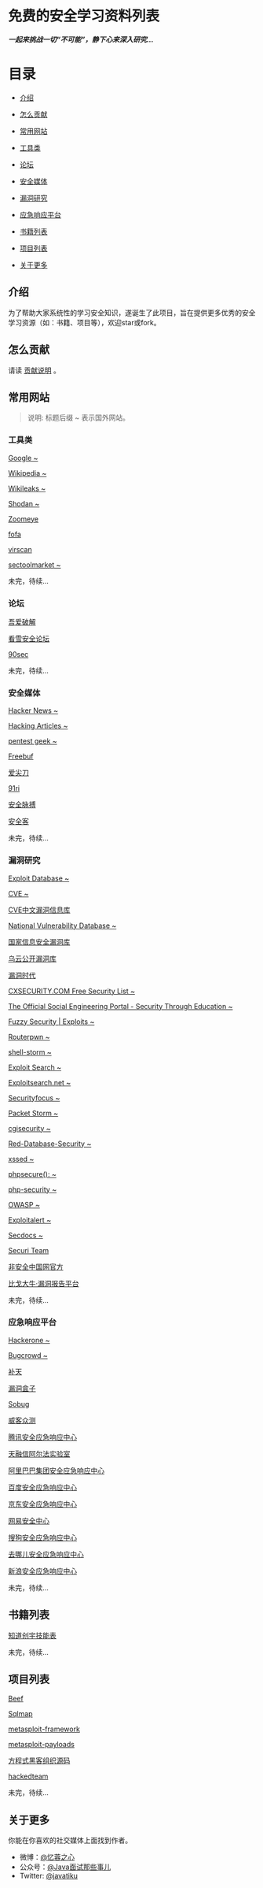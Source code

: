 # 免费的安全学习资料列表

***一起来挑战一切“不可能”，静下心来深入研究...***

# 目录

- [介绍](#介绍)

- [怎么贡献](#怎么贡献)

- [常用网站](#常用网站)

- [工具类](#工具类)

- [论坛](#论坛)

- [安全媒体](#安全媒体)

- [漏洞研究](#漏洞研究)

- [应急响应平台](#应急响应平台)

- [书籍列表](#书籍列表)

- [项目列表](#项目列表)

- [关于更多](#关于更多)

## 介绍

为了帮助大家系统性的学习安全知识，遂诞生了此项目，旨在提供更多优秀的安全学习资源（如：书籍、项目等），欢迎star或fork。

## 怎么贡献

请读 [贡献说明](/CONTRIBUTING.md) 。

## 常用网站

> 说明: 标题后缀 ~ 表示国外网站。

### 工具类

[Google ~](http://www.google.com/)

[Wikipedia ~](https://www.wikipedia.org/)

[Wikileaks ~](https://wikileaks.org/)

[Shodan ~](https://www.shodan.io/)

[Zoomeye](https://www.zoomeye.org/)

[fofa](https://fofa.so/)

[virscan](http://www.virscan.org/)

[sectoolmarket ~](http://www.sectoolmarket.com/price-and-feature-comparison-of-web-application-scanners-unified-list.html)

未完，待续...

### 论坛

[吾爱破解](https://www.52pojie.cn/portal.php)

[看雪安全论坛](http://bbs.pediy.com/index.php)

[90sec](https://forum.90sec.org/)

未完，待续...

### 安全媒体

[Hacker News ~](https://news.ycombinator.com/news)

[Hacking Articles ~](http://www.hackingarticles.in/)

[pentest geek ~](https://www.pentestgeek.com/)

[Freebuf](http://www.freebuf.com/)

[爱尖刀](http://www.ijiandao.com/)

[91ri](http://www.91ri.org/)

[安全脉搏](https://www.secpulse.com/)

[安全客](http://bobao.360.cn/)

未完，待续...

### 漏洞研究

[Exploit Database ~](https://www.exploit-db.com/)

[CVE ~](http://cve.mitre.org/)

[CVE中文漏洞信息库](http://cve.scap.org.cn/)

[National Vulnerability Database ~](https://nvd.nist.gov/)

[国家信息安全漏洞库](http://www.cnnvd.org.cn/)

[乌云公开漏洞库](https://github.com/hanc00l/wooyun_public)

[漏洞时代](http://0day5.com/)

[CXSECURITY.COM Free Security List ~](https://cxsecurity.com/)

[The Official Social Engineering Portal - Security Through Education ~](https://www.social-engineer.org/)

[Fuzzy Security | Exploits ~](http://www.fuzzysecurity.com/exploits.html)

[Routerpwn ~](http://routerpwn.com/)

[shell-storm ~](http://shell-storm.org/)

[Exploit Search ~](http://exploitsearch.com/)

[Exploitsearch.net ~](http://www.exploitsearch.net/)

[Securityfocus ~](http://www.securityfocus.com/)

[Packet Storm ~](https://packetstormsecurity.com/)

[cgisecurity ~](http://www.cgisecurity.com/)

[Red-Database-Security ~](http://www.red-database-security.com/)

[xssed ~](http://www.xssed.com/)

[phpsecure(): ~](https://www.phpsecure.info/pNews)

[php-security ~](http://www.php-security.org/)

[OWASP ~](https://www.owasp.org/index.php/Main_Page)

[Exploitalert ~](http://www.exploitalert.com/)

[Secdocs ~](http://www.secdocs.org/)

[Securi Team](http://www.securiteam.com/)

[非安全中国网官方](https://www.sitedirsec.com/)

[比戈大牛·漏洞报告平台](https://www.bigniu.com/bug/list)

未完，待续...


### 应急响应平台

[Hackerone ~](https://www.hackerone.com/)

[Bugcrowd ~](https://www.bugcrowd.com)

[补天](https://loudong.360.cn/)

[漏洞盒子](https://www.vulbox.com/)

[Sobug](https://www.sobug.com/)

[威客众测](http://zc.secwk.com/)

[腾讯安全应急响应中心](https://security.tencent.com/)

[天融信阿尔法实验室](http://blog.topsec.com.cn/)

[阿里巴巴集团安全应急响应中心](https://security.alibaba.com/)

[百度安全应急响应中心](http://sec.baidu.com/)

[京东安全应急响应中心](http://security.jd.com/)

[网易安全中心](http://aq.163.com/index.html)

[搜狗安全应急响应中心](http://sec.sogou.com/)

[去哪儿安全应急响应中心](http://security.qunar.com/)

[新浪安全应急响应中心](http://sec.sina.com.cn/)

未完，待续...

## 书籍列表

[知道创宇技能表](http://blog.knownsec.com/Knownsec_RD_Checklist/v3.0.html)

未完，待续...

## 项目列表

[Beef](https://github.com/beefproject/beef)

[Sqlmap](https://github.com/sqlmapproject/sqlmap)

[metasploit-framework](https://github.com/rapid7/metasploit-framework)

[metasploit-payloads](https://github.com/rapid7/metasploit-payloads)

[方程式黑客组织源码](https://github.com/wudimahua/Firewall)

[hackedteam](https://github.com/hackedteam)

未完，待续...

## 关于更多

你能在你喜欢的社交媒体上面找到作者。

- 微博：[@忆蓉之心](http://weibo.com/javatiku)
- 公众号：[@Java面试那些事儿](http://mp.weixin.qq.com/s?__biz=MzIzMzgxOTQ5NA==&mid=100000032&idx=1&sn=aa14b052576fe2965004395778d2299d&chksm=68fe9d295f89143f816ec4c0edecf387d497c3daba55f252a4741ad1a359a02d1b7bea159faf#rd)
- Twitter: [@javatiku](https://twitter.com/javatiku)

